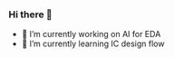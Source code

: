 ### Hi there 👋





- 🔭 I’m currently working on AI for EDA
- 🌱 I’m currently learning IC design flow

